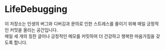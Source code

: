 # LifeDebugging

이 저장소는 인생의 버그와 디버깅과 문의로 인한 스트레스를 줄이기 위해 매일 긍정적인 커밋을 올리는 공간입니다.  
매일 세 개의 칭찬 글이나 긍정적인 메모를 커밋하여 더 건강하고 행복한 마음가짐을 갖도록 합니다.  

